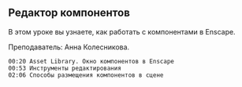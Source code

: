 ## Редактор компонентов

В этом уроке вы узнаете, как работать с компонентами в Enscape.

Преподаватель: Анна Колесникова.

[](https://player.softculture.cc/embed/RVS/RVS_10.14.01_L5-7_Asset_Modification)

``` chapters
00:20 Asset Library. Окно компонентов в Enscape
00:53 Инструменты редактирования
02:06 Способы размещения компонентов в сцене
```
